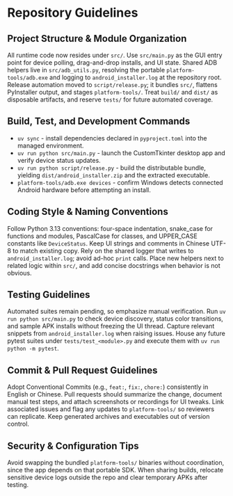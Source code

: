# Repository Guidelines

## Project Structure & Module Organization
All runtime code now resides under `src/`. Use `src/main.py` as the GUI entry point for device polling, drag-and-drop installs, and UI state. Shared ADB helpers live in `src/adb_utils.py`, resolving the portable `platform-tools/adb.exe` and logging to `android_installer.log` at the repository root. Release automation moved to `script/release.py`; it bundles `src/`, flattens PyInstaller output, and stages `platform-tools/`. Treat `build/` and `dist/` as disposable artifacts, and reserve `tests/` for future automated coverage.

## Build, Test, and Development Commands
- `uv sync` - install dependencies declared in `pyproject.toml` into the managed environment.
- `uv run python src/main.py` - launch the CustomTkinter desktop app and verify device status updates.
- `uv run python script/release.py` - build the distributable bundle, yielding `dist/android_installer.zip` and the extracted executable.
- `platform-tools/adb.exe devices` - confirm Windows detects connected Android hardware before attempting an install.

## Coding Style & Naming Conventions
Follow Python 3.13 conventions: four-space indentation, snake_case for functions and modules, PascalCase for classes, and UPPER_CASE constants like `DeviceStatus`. Keep UI strings and comments in Chinese UTF-8 to match existing copy. Rely on the shared logger that writes to `android_installer.log`; avoid ad-hoc `print` calls. Place new helpers next to related logic within `src/`, and add concise docstrings when behavior is not obvious.

## Testing Guidelines
Automated suites remain pending, so emphasize manual verification. Run `uv run python src/main.py` to check device discovery, status color transitions, and sample APK installs without freezing the UI thread. Capture relevant snippets from `android_installer.log` when raising issues. House any future pytest suites under `tests/test_<module>.py` and execute them with `uv run python -m pytest`.

## Commit & Pull Request Guidelines
Adopt Conventional Commits (e.g., `feat:`, `fix:`, `chore:`) consistently in English or Chinese. Pull requests should summarize the change, document manual test steps, and attach screenshots or recordings for UI tweaks. Link associated issues and flag any updates to `platform-tools/` so reviewers can replicate. Keep generated archives and executables out of version control.

## Security & Configuration Tips
Avoid swapping the bundled `platform-tools/` binaries without coordination, since the app depends on that portable SDK. When sharing builds, relocate sensitive device logs outside the repo and clear temporary APKs after testing.

